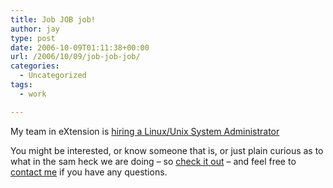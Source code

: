 ```yaml
---
title: Job JOB job!
author: jay
type: post
date: 2006-10-09T01:11:38+00:00
url: /2006/10/09/job-job-job/
categories:
  - Uncategorized
tags:
  - work

---
```

My team in eXtension is [hiring a Linux/Unix System Administrator][1]

You might be interested, or know someone that is, or just plain curious as to what in the sam heck we are doing &#8211; so [check it out][1] &#8211; and feel free to [contact me][2] if you have any questions.

 [1]: http://systems.extension.org/blog/2006/10/08/we-are-hiring/
 [2]: http://about.extension.org/wiki/User:Jayoung
